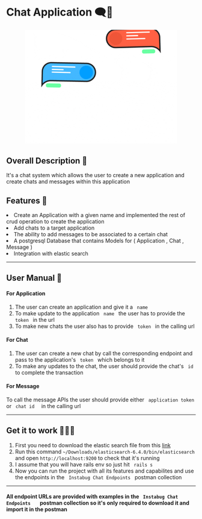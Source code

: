 <h1> Chat Application 🗨📱 </h1>
<p align ="center"><img width="80%" height="20%" alt="Coding"  src="https://github.com/HosamOuda/Chat-System/blob/master/giphy.gif"></p>

<h2> Overall Description 💬 </h3>
<p> It's a chat system which allows the user to create a new application and create chats and messages within this application </p>

<h2> Features 🧾 </h2>
<li> Create an Application with a given name and implemented the rest of crud operation to create the application </li>
<li> Add chats to a target application </li>
<li> The ability to add messages to be associated to a certain chat </li>
<li> A postgresql Database that contains Models for ( Application , Chat , Message ) </li>
<li> Integration with elastic search </li>
 <hr>
<h2>User Manual 📓 </h2>

<h4> For Application </h4>
<ol>
  <li> The user can create an application and give it a <code> name </code>  </li>
  <li> To make update to the application <code> name </code> the user has to provide the <code> token </code> in the url   </li>
  <li> To make new chats the user also has to provide <code> token </code> in the calling url </li> 
</ol> 

<h4> For Chat </h4>
<ol>
  <li> The user can create a new chat by call the corresponding endpoint and pass to the application's <code> token </code> which belongs to it  </li>
  <li> To make any updates to the chat, the user should provide the chat's <code> id </code> to complete the transaction </li>
</ol> 

<h4> For Message </h4>
<p> To call the message APIs the user should provide either <code> application token </code> or <code> chat id  </code> in the calling url </p>
 
<hr>
<h2> Get it to work 🔧👨‍💻 </h2>
 <ol>
  <li> First you need to download the elastic search file from this <a href = "https://www.elastic.co/downloads/past-releases/elasticsearch-6-4-0"> link</a> </li>
  <li> Run this command <code>~/Downloads/elasticsearch-6.4.0/bin/elasticsearch</code> and open <code>http://localhost:9200</code> to check that it's running </li>
  <li> I assume that you will have rails env so just hit <code> rails s</code> </li>
  <li> Now you can run the project with all its features and capabilites and use the endpoints in the <code> Instabug Chat Endpoints </code> postman collection </li>
 </ol>
 <hr>
<h4> All endpoint URLs are provided with examples in the <code> Instabug Chat Endpoints   </code>  postman collection so it's only required to download it and import it in the postman </h4>
